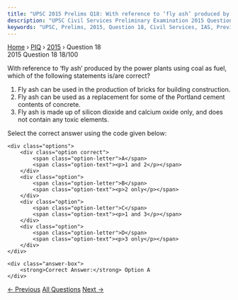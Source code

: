 ```yaml
---
title: "UPSC 2015 Prelims Q18: With reference to ‘fly ash’ produced by the power plants usi..."
description: "UPSC Civil Services Preliminary Examination 2015 Question 18 with options and answer"
keywords: "UPSC, Prelims, 2015, Question 18, Civil Services, IAS, Previous Year Questions"
---
```


<nav class="breadcrumb">
    <a href="../../">Home</a>
    <span>›</span>
    <a href="../">PIQ</a>
    <span>›</span>
    <a href="./">2015</a>
    <span>›</span>
    <span>Question 18</span>
</nav>

<div class="question-header">
    <div class="question-meta">
        <span class="year-badge">2015</span>
        <span class="question-number">Question 18</span>
        <span class="progress">18/100</span>
    </div>
    <div class="progress-bar">
        <div class="progress-fill" style="width: 18.0%"></div>
    </div>
</div>

<div class="question-content">
    <div class="question-text">
        <p>With reference to ‘fly ash’ produced by the power plants using coal as fuel,<br />
which of the following statements is/are correct?</p>
<ol>
<li>Fly ash can be used in the production of bricks for building construction.</li>
<li>Fly ash can be used as a replacement for some of the Portland cement contents of concrete.</li>
<li>Fly ash is made up of silicon dioxide and calcium oxide only, and does not contain any toxic elements.</li>
</ol>
<p>Select the correct answer using the code given below:</p>
    </div>
    
    <div class="options">
        <div class="option correct">
            <span class="option-letter">A</span>
            <span class="option-text"><p>1 and 2</p></span>
        </div>
        <div class="option">
            <span class="option-letter">B</span>
            <span class="option-text"><p>2 only</p></span>
        </div>
        <div class="option">
            <span class="option-letter">C</span>
            <span class="option-text"><p>1 and 3</p></span>
        </div>
        <div class="option">
            <span class="option-letter">D</span>
            <span class="option-text"><p>3 only</p></span>
        </div>
    </div>

    <div class="answer-box">
        <strong>Correct Answer:</strong> Option A
    </div>
</div>

<div class="question-nav">
    <a href="../q017-among-the-following-which-were-frequently-mentione/" class="nav-btn prev">← Previous</a>
    <a href="../" class="nav-btn center">All Questions</a>
    <a href="../q019-with-reference-to-dugong-a-mammal-found-in-india-w/" class="nav-btn next">Next →</a>
</div>
